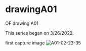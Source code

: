 # drawingA01
OF drawing A01

This series began on 3/26/2022.

first capture image
![A01-02-23-35](https://user-images.githubusercontent.com/5799081/160170889-fc835c29-2a83-4201-b17a-ce78eefa1d23.png)
